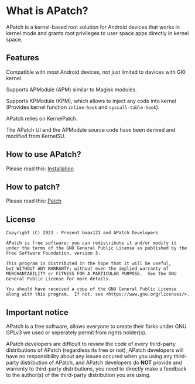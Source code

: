 # What is APatch?

APatch is a kernel-based root solution for Android devices that works in kernel mode and grants root privileges to user space apps directly in kernel space.

## Features

Compatible with most Android devices, not just limited to devices with GKI kernel.

Supports APModule (APM) similar to Magisk modules.

Supports KPModule (KPM), which allows to inject any code into kernel (Provides kernel function `inline-hook` and `syscall-table-hook`).

APatch relies on KernelPatch.

The APatch UI and the APModule source code have been derived and modified from KernelSU.

## How to use APatch?

Please read this: [Installation](/install)

## How to patch?

Please read this: [Patch](/install#how-to-patch)

## License
```
Copyright (C) 2023 - Present bmax121 and APatch Developers

APatch is free software: you can redistribute it and/or modify it under the terms of the GNU General Public License as published by the Free Software Foundation, version 3.

This program is distributed in the hope that it will be useful,
but WITHOUT ANY WARRANTY; without even the implied warranty of MERCHANTABILITY or FITNESS FOR A PARTICULAR PURPOSE.  See the GNU General Public License for more details.

You should have received a copy of the GNU General Public License along with this program.  If not, see <https://www.gnu.org/licenses/>.
```

## Important notice

APatch is a free software, allows everyone to create their forks under GNU GPLv3 we used or seperately permit from rights holder(s).

APatch developers are difficult to review the code of every third-party distributions of APatch (regardless its free or not), APatch developers will have no responsibility about any issues occured when you using any third-party distribution of APatch, and APatch developers do **NOT** provide and warrenty to third-party distributions, you need to directly make a feedback to the author(s) of the third-party distribution you are using.